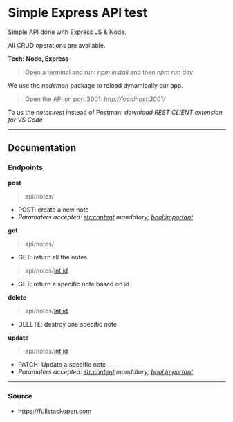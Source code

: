 # Simple **Express** API test
Simple API done with Express JS & Node.

All CRUD operations are available.

**Tech: Node, Express**

> Open a terminal and run: _npm install_ and then _npm run dev_

We use the _nodemon_ package to reload dynamically our app. 

> Open the API on port 3001: _http://localhost:3001/_ 

To us the *notes.rest* instead of Postman: *download REST CLIENT extension for VS Code*
________________
## Documentation

### Endpoints

**post**
> api/notes/ 
- POST: create a new note
- *Paramaters accepted: <str:content> mandatory; <bool:important>*

**get**
> api/notes/
- GET: return all the notes
> api/notes/<int:id>
- GET: return a specific note based on id

**delete**
> api/notes/<int:id>
- DELETE: destroy one specific note

**update**
> api/notes/<int:id>
- PATCH: Update a specific note
- *Paramaters accepted: <str:content> mandatory; <bool:important>*
____________
### Source
- https://fullstackopen.com